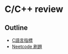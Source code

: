 # C/C++ review

## Outline
* [C語言指標](./C_pointer/README.md)
* [Neetcode 刷題](./neetcode_writeup/README.md)